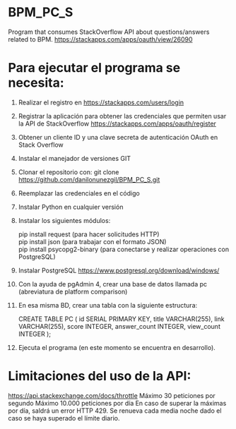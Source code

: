 # BPM_PC_S
Program that consumes StackOverflow API about questions/answers related to BPM.
https://stackapps.com/apps/oauth/view/26090

# Para ejecutar el programa se necesita:

1. Realizar el registro en https://stackapps.com/users/login
2. Registrar la aplicación para obtener las credenciales que permiten usar la API de StackOverflow https://stackapps.com/apps/oauth/register
3. Obtener un cliente ID y una clave secreta de autenticación OAuth en Stack Overflow
4. Instalar el manejador de versiones GIT
5. Clonar el repositorio con: git clone https://github.com/danilonunezgil/BPM_PC_S.git
6. Reemplazar las credenciales en el código
7. Instalar Python en cualquier versión 
8. Instalar los siguientes módulos:

   pip install request (para hacer solicitudes HTTP)<br>
   pip install json (para trabajar con el formato JSON)<br>
   pip install psycopg2-binary (para conectarse y realizar operaciones con PostgreSQL)
   
7. Instalar PostgreSQL https://www.postgresql.org/download/windows/
8. Con la ayuda de pgAdmin 4, crear una base de datos llamada pc (abreviatura de platform comparison)
9. En esa misma BD, crear una tabla con la siguiente estructura:
   
   CREATE TABLE PC (
   id SERIAL PRIMARY KEY,
   title VARCHAR(255),
   link VARCHAR(255),
   score INTEGER,
   answer_count INTEGER,
   view_count INTEGER
   );
   
11. Ejecuta el programa (en este momento se encuentra en desarrollo).
    


# Limitaciones del uso de la API:
https://api.stackexchange.com/docs/throttle
Máximo 30 peticiones por segundo 
Máximo 10.000 peticiones por día
En caso de superar la máximas por día, saldrá un error HTTP 429.
Se renueva cada media noche dado el caso se haya superado el límite diario.
